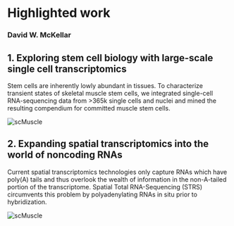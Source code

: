# **Highlighted work**
### **David W. McKellar**

## 1. Exploring stem cell biology with large-scale single cell transcriptomics
Stem cells are inherently lowly abundant in tissues. To characterize transient states of skeletal muscle stem cells, we integrated single-cell RNA-sequencing data from >365k single cells and nuclei and mined the resulting compendium for committed muscle stem cells.

![scMuscle](thesis_summary/scMuscle_umap_harmony_vBlack.png)


## 2. Expanding spatial transcriptomics into the world of noncoding RNAs
Current spatial transcriptomics technologies only capture RNAs which have poly(A) tails and thus overlook the wealth of information in the non-A-tailed portion of the transcriptome. Spatial Total RNA-Sequencing (STRS) circumvents this problem by polyadenylating RNAs in situ prior to hybridization.

![scMuscle](thesis_summary/STRS_v2_DarkMode.png)

